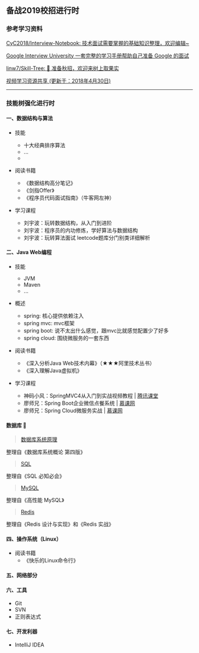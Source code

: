 ## 备战2019校招进行时

### 参考学习资料

[CyC2018/Interview-Notebook: 技术面试需要掌握的基础知识整理，欢迎编辑~](https://github.com/CyC2018/Interview-Notebook)


[Google Interview University 一套完整的学习手册帮助自己准备 Google 的面试](https://github.com/jwasham/coding-interview-university/blob/master/translations/README-cn.md)


[linw7/Skill-Tree: 🐼 准备秋招，欢迎来树上取果实](https://github.com/linw7/Skill-Tree)


[视频学习资源共享 (更新于：2018年4月30日)](https://github.com/shiyuan17/share_video/tree/1773f9f1e181d40f3e00041805933ca55932c553)

---

### 技能树强化进行时

#### 一、数据结构与算法
- 技能
    - 十大经典排序算法
    - ...
    - 
- 阅读书籍
    - 《数据结构高分笔记》
    - 《剑指Offer》
    - 《程序员代码面试指南》（牛客网左神）

- 学习课程
    - 刘宇波：玩转数据结构，从入门到进阶
    - 刘宇波：程序员的内功修炼，学好算法与数据结构
    - 刘宇波：玩转算法面试 leetcode题库分门别类详细解析



#### 二、Java Web编程
- 技能
    - JVM
    - Maven
    - ...
- 概述
    - spring: 核心提供依赖注入
    - spring mvc: mvc框架
    - spring boot: 说不太出什么感觉，跟mvc比就感觉配置少了好多
    - spring cloud: 围绕微服务的一套东西 
- 阅读书籍
    - 《深入分析Java Web技术内幕》（★★★阿里技术丛书）
    - 《深入理解Java虚拟机》

- 学习课程
    - 神码小风：SpringMVC4从入门到实战视频教程 | [腾讯课堂](https://ke.qq.com/course/263024)
    - 廖师兄：Spring Boot企业微信点餐系统 |  [慕课网](https://coding.imooc.com/class/117.html)
    - 廖师兄：Spring Cloud微服务实战 | [慕课网](https://coding.imooc.com/class/187.html)


#### 数据库 :floppy_disk:


> [数据库系统原理](https://github.com/CyC2018/InnterviewNotes/blob/master/notes/数据库系统原理.md)

整理自《数据库系统概论 第四版》

> [SQL](https://github.com/CyC2018/InnterviewNotes/blob/master/notes/SQL.md)

整理自《SQL 必知必会》

> [MySQL](https://github.com/CyC2018/InnterviewNotes/blob/master/notes/MySQL.md)

整理自《高性能 MySQL》

> [Redis](https://github.com/CyC2018/InnterviewNotes/blob/master/notes/Redis.md)

整理自《Redis 设计与实现》和《Redis 实战》


#### 四、操作系统（Linux）
- 阅读书籍
    - 《快乐的Linux命令行》

#### 五、网络部分


#### 六、工具
- Git
- SVN
- 正则表达式

#### 七、开发利器
- IntelliJ IDEA

